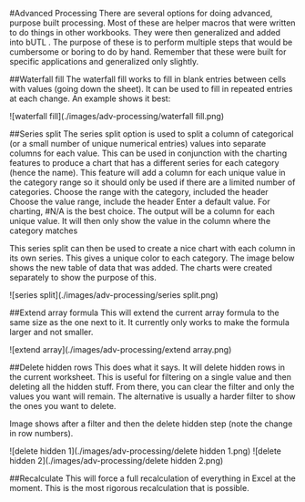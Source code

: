 #Advanced Processing
There are several options for doing advanced, purpose built processing.  Most of these are helper macros that were written to do things in other workbooks.  They were then generalized and added into bUTL .  The purpose of these is to perform multiple steps that would be cumbersome or boring to do by hand.  Remember that these were built for specific applications and generalized only slightly.

##Waterfall fill
The waterfall fill works to fill in blank entries between cells with values (going down the sheet).  It can be used to fill in repeated entries at each change.  An example shows it best:

![waterfall fill](./images/adv-processing/waterfall fill.png)

##Series split
The series split option is used to split a column of categorical (or a small number of unique numerical entries) values into separate columns for each value.  This can be used in conjunction with the charting features to produce a chart that has a different series for each category (hence the name).  This feature will add a column for each unique value in the category range so it should only be used if there are a limited number of categories.
Choose the range with the category, included the header
Choose the value range, include the header
Enter a default value.  For charting, #N/A is the best choice.
The output will be a column for each unique value.  It will then only show the value in the column where the category matches

This series split can then be used to create a nice chart with each column in its own series.  This gives a unique color to each category.  The image below shows the new table of data that was added.  The charts were created separately to show the purpose of this.

![series split](./images/adv-processing/series split.png)

##Extend array formula
This will extend the current array formula to the same size as the one next to it.  It currently only works to make the formula larger and not smaller.

![extend array](./images/adv-processing/extend array.png)

##Delete hidden rows
This does what it says.  It will delete hidden rows in the current worksheet.  This is useful for filtering on a single value and then deleting all the hidden stuff.  From there, you can clear the filter and only the values you want will remain.  The alternative is usually a harder filter to show the ones you want to delete.

Image shows after a filter and then the delete hidden step (note the change in row numbers).

![delete hidden 1](./images/adv-processing/delete hidden 1.png)
![delete hidden 2](./images/adv-processing/delete hidden 2.png)

##Recalculate
This will force a full recalculation of everything in Excel at the moment.  This is the most rigorous recalculation that is possible.
